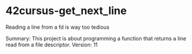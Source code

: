 # 42cursus-get_next_line
Reading a line from a fd is way too tedious

Summary:
This project is about programming a function that returns a line
read from a file descriptor.
Version: 11
